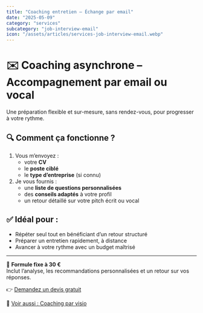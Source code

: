 ```yaml
---
title: "Coaching entretien – Échange par email"
date: "2025-05-09"
category: "services"
subcategory: "job-interview-email"
icon: "/assets/articles/services-job-interview-email.webp"
---
```


# ✉️ Coaching asynchrone – Accompagnement par email ou vocal

Une préparation flexible et sur-mesure, sans rendez-vous, pour progresser à votre rythme.

## 🔍 Comment ça fonctionne ?
1. Vous m’envoyez :
   - votre **CV**
   - le **poste ciblé**
   - le **type d’entreprise** (si connu)  
2. Je vous fournis :
   - une **liste de questions personnalisées**
   - des **conseils adaptés** à votre profil
   - un retour détaillé sur votre pitch écrit ou vocal

## ✅ Idéal pour :
- Répéter seul tout en bénéficiant d’un retour structuré  
- Préparer un entretien rapidement, à distance  
- Avancer à votre rythme avec un budget maîtrisé  

---

💸 **Formule fixe à 30 €**  
Inclut l’analyse, les recommandations personnalisées et un retour sur vos réponses.

👉 [Demandez un devis gratuit](/contact/form)

🔁 [Voir aussi : Coaching par visio](/services/job-interview-visio)
